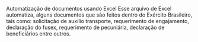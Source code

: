 Automatização de documentos usando Excel
Esse arquivo de Excel automatiza, alguns documentos que são feitos dentro do Exército Brasileiro, tais como: solicitação de auxílio transporte, requerimento de engajamento, declaração do fusex, requerimento de pecuniária, declaração de beneficiários entre outros.
